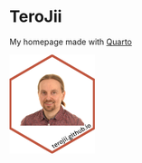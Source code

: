 # TeroJii

My homepage made with [Quarto](https://quarto.org/)

<img src="./logo-for-website-v2.png"  width=30% height=30%>